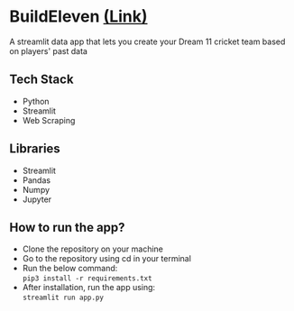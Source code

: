 # BuildEleven [(Link)](https://share.streamlit.io/akspa28/buildeleven/main/app.py)
A streamlit data app that lets you create your Dream 11 cricket team based on players' past data

## Tech Stack
- Python
- Streamlit
- Web Scraping

## Libraries
- Streamlit
- Pandas
- Numpy
- Jupyter

## How to run the app?
- Clone the repository on your machine
- Go to the repository using cd in your terminal
- Run the below command:<br>
  `pip3 install -r requirements.txt`
- After installation, run the app using:<br>
  `streamlit run app.py`
